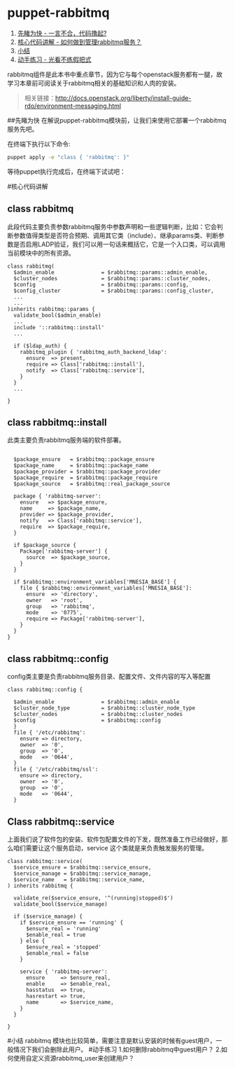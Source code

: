 # puppet-rabbitmq

1. [先睹为快 - 一言不合，代码撸起?](#先睹为快)
2. [核心代码讲解 - 如何做到管理rabbitmq服务？](#核心代码讲解)
3. [小结](##小结)
4. [动手练习 - 光看不练假把式](##动手练习)


rabbitmq组件是此本书中重点章节，因为它与每个openstack服务都有一腿，故学习本章前可阅读关于rabbitmq相关的基础知识和人肉的安装。
>  相关链接：http://docs.openstack.org/liberty/install-guide-rdo/environment-messaging.html

##先睹为快
在解说puppet-rabbitmq模块前，让我们来使用它部署一个rabbitmq服务先吧。

在终端下执行以下命令:

```bash
puppet apply -e "class { 'rabbitmq': }"
```

等待puppet执行完成后，在终端下试试吧：

#核心代码讲解
## class rabbitmq
此段代码主要负责参数rabbitmq服务中参数声明和一些逻辑判断，比如：它会判断参数值得类型是否符合预期、调用其它类（include）、继承params类、判断参数是否启用LADP验证，我们可以用一句话来概括它，它是一个入口类，可以调用当前模块中的所有资源。
``` puppet
class rabbitmq(
  $admin_enable               = $rabbitmq::params::admin_enable,
  $cluster_nodes              = $rabbitmq::params::cluster_nodes,
  $config                     = $rabbitmq::params::config,
  $config_cluster             = $rabbitmq::params::config_cluster,
  ...
  ...
)inherits rabbitmq::params {
  validate_bool($admin_enable)
  ...
  include '::rabbitmq::install'
  ...
  
  if ($ldap_auth) {
    rabbitmq_plugin { 'rabbitmq_auth_backend_ldap':
      ensure  => present,
      require => Class['rabbitmq::install'],
      notify  => Class['rabbitmq::service'],
    }
  }
  ...

}
```

## class rabbitmq::install
此类主要负责rabbitmq服务端的软件部署。
```puppet

  $package_ensure   = $rabbitmq::package_ensure
  $package_name     = $rabbitmq::package_name
  $package_provider = $rabbitmq::package_provider
  $package_require  = $rabbitmq::package_require
  $package_source   = $rabbitmq::real_package_source

  package { 'rabbitmq-server':
    ensure   => $package_ensure,
    name     => $package_name,
    provider => $package_provider,
    notify   => Class['rabbitmq::service'],
    require  => $package_require,
  }

  if $package_source {
    Package['rabbitmq-server'] {
      source  => $package_source,
    }
  }

  if $rabbitmq::environment_variables['MNESIA_BASE'] {
    file { $rabbitmq::environment_variables['MNESIA_BASE']:
      ensure  => 'directory',
      owner   => 'root',
      group   => 'rabbitmq',
      mode    => '0775',
      require => Package['rabbitmq-server'],
    }
  }
}
```
## class rabbitmq::config
config类主要是负责rabbitmq服务目录、配置文件、文件内容的写入等配置
```puppet
class rabbitmq::config {

  $admin_enable               = $rabbitmq::admin_enable
  $cluster_node_type          = $rabbitmq::cluster_node_type
  $cluster_nodes              = $rabbitmq::cluster_nodes
  $config                     = $rabbitmq::config
  }
  file { '/etc/rabbitmq':
    ensure => directory,
    owner  => '0',
    group  => '0',
    mode   => '0644',
  }
  file { '/etc/rabbitmq/ssl':
    ensure => directory,
    owner  => '0',
    group  => '0',
    mode   => '0644',
  }
```

## Class rabbitmq::service
上面我们说了软件包的安装、软件包配置文件的下发，既然准备工作已经做好，那么咱们需要让这个服务启动，service 这个类就是来负责触发服务的管理。
```puppet
class rabbitmq::service(
  $service_ensure = $rabbitmq::service_ensure,
  $service_manage = $rabbitmq::service_manage,
  $service_name   = $rabbitmq::service_name,
) inherits rabbitmq {

  validate_re($service_ensure, '^(running|stopped)$')
  validate_bool($service_manage)

  if ($service_manage) {
    if $service_ensure == 'running' {
      $ensure_real = 'running'
      $enable_real = true
    } else {
      $ensure_real = 'stopped'
      $enable_real = false
    }

    service { 'rabbitmq-server':
      ensure     => $ensure_real,
      enable     => $enable_real,
      hasstatus  => true,
      hasrestart => true,
      name       => $service_name,
    }
  }

}
```
#小结
rabbitmq 模块也比较简单，需要注意是默认安装的时候有guest用户，一般情况下我们会删除此用户。
#动手练习
1.如何删除rabbitmq中guest用户？
2.如何使用自定义资源rabbitmq_user来创建用户？


